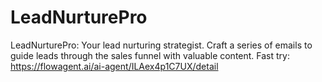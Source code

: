 # LeadNurturePro
LeadNurturePro: Your lead nurturing strategist. Craft a series of emails to guide leads through the sales funnel with valuable content.
Fast try: https://flowagent.ai/ai-agent/ILAex4p1C7UX/detail
